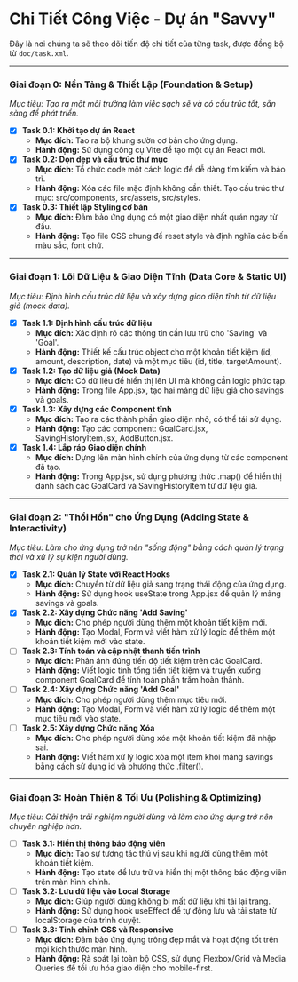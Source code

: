 # Chi Tiết Công Việc - Dự án "Savvy"

Đây là nơi chúng ta sẽ theo dõi tiến độ chi tiết của từng task, được đồng bộ từ `doc/task.xml`.

---

### **Giai đoạn 0: Nền Tảng & Thiết Lập (Foundation & Setup)**
*Mục tiêu: Tạo ra một môi trường làm việc sạch sẽ và có cấu trúc tốt, sẵn sàng để phát triển.*

- [x] **Task 0.1: Khởi tạo dự án React**
  - **Mục đích:** Tạo ra bộ khung sườn cơ bản cho ứng dụng.
  - **Hành động:** Sử dụng công cụ Vite để tạo một dự án React mới.
- [x] **Task 0.2: Dọn dẹp và cấu trúc thư mục**
  - **Mục đích:** Tổ chức code một cách logic để dễ dàng tìm kiếm và bảo trì.
  - **Hành động:** Xóa các file mặc định không cần thiết. Tạo cấu trúc thư mục: src/components, src/assets, src/styles.
- [x] **Task 0.3: Thiết lập Styling cơ bản**
  - **Mục đích:** Đảm bảo ứng dụng có một giao diện nhất quán ngay từ đầu.
  - **Hành động:** Tạo file CSS chung để reset style và định nghĩa các biến màu sắc, font chữ.

---

### **Giai đoạn 1: Lõi Dữ Liệu & Giao Diện Tĩnh (Data Core & Static UI)**
*Mục tiêu: Định hình cấu trúc dữ liệu và xây dựng giao diện tĩnh từ dữ liệu giả (mock data).*

- [x] **Task 1.1: Định hình cấu trúc dữ liệu**
  - **Mục đích:** Xác định rõ các thông tin cần lưu trữ cho 'Saving' và 'Goal'.
  - **Hành động:** Thiết kế cấu trúc object cho một khoản tiết kiệm (id, amount, description, date) và một mục tiêu (id, title, targetAmount).
- [x] **Task 1.2: Tạo dữ liệu giả (Mock Data)**
  - **Mục đích:** Có dữ liệu để hiển thị lên UI mà không cần logic phức tạp.
  - **Hành động:** Trong file App.jsx, tạo hai mảng dữ liệu giả cho savings và goals.
- [x] **Task 1.3: Xây dựng các Component tĩnh**
  - **Mục đích:** Tạo ra các thành phần giao diện nhỏ, có thể tái sử dụng.
  - **Hành động:** Tạo các component: GoalCard.jsx, SavingHistoryItem.jsx, AddButton.jsx.
- [x] **Task 1.4: Lắp ráp Giao diện chính**
  - **Mục đích:** Dựng lên màn hình chính của ứng dụng từ các component đã tạo.
  - **Hành động:** Trong App.jsx, sử dụng phương thức .map() để hiển thị danh sách các GoalCard và SavingHistoryItem từ dữ liệu giả.

---

### **Giai đoạn 2: "Thổi Hồn" cho Ứng Dụng (Adding State & Interactivity)**
*Mục tiêu: Làm cho ứng dụng trở nên "sống động" bằng cách quản lý trạng thái và xử lý sự kiện người dùng.*

- [x] **Task 2.1: Quản lý State với React Hooks**
  - **Mục đích:** Chuyển từ dữ liệu giả sang trạng thái động của ứng dụng.
  - **Hành động:** Sử dụng hook useState trong App.jsx để quản lý mảng savings và goals.
- [x] **Task 2.2: Xây dựng Chức năng 'Add Saving'**
  - **Mục đích:** Cho phép người dùng thêm một khoản tiết kiệm mới.
  - **Hành động:** Tạo Modal, Form và viết hàm xử lý logic để thêm một khoản tiết kiệm mới vào state.
- [ ] **Task 2.3: Tính toán và cập nhật thanh tiến trình**
  - **Mục đích:** Phản ánh đúng tiến độ tiết kiệm trên các GoalCard.
  - **Hành động:** Viết logic tính tổng tiền tiết kiệm và truyền xuống component GoalCard để tính toán phần trăm hoàn thành.
- [ ] **Task 2.4: Xây dựng Chức năng 'Add Goal'**
  - **Mục đích:** Cho phép người dùng thêm mục tiêu mới.
  - **Hành động:** Tạo Modal, Form và viết hàm xử lý logic để thêm một mục tiêu mới vào state.
- [ ] **Task 2.5: Xây dựng Chức năng Xóa**
  - **Mục đích:** Cho phép người dùng xóa một khoản tiết kiệm đã nhập sai.
  - **Hành động:** Viết hàm xử lý logic xóa một item khỏi mảng savings bằng cách sử dụng id và phương thức .filter().

---

### **Giai đoạn 3: Hoàn Thiện & Tối Ưu (Polishing & Optimizing)**
*Mục tiêu: Cải thiện trải nghiệm người dùng và làm cho ứng dụng trở nên chuyên nghiệp hơn.*

- [ ] **Task 3.1: Hiển thị thông báo động viên**
  - **Mục đích:** Tạo sự tương tác thú vị sau khi người dùng thêm một khoản tiết kiệm.
  - **Hành động:** Tạo state để lưu trữ và hiển thị một thông báo động viên trên màn hình chính.
- [ ] **Task 3.2: Lưu dữ liệu vào Local Storage**
  - **Mục đích:** Giúp người dùng không bị mất dữ liệu khi tải lại trang.
  - **Hành động:** Sử dụng hook useEffect để tự động lưu và tải state từ localStorage của trình duyệt.
- [ ] **Task 3.3: Tinh chỉnh CSS và Responsive**
  - **Mục đích:** Đảm bảo ứng dụng trông đẹp mắt và hoạt động tốt trên mọi kích thước màn hình.
  - **Hành động:** Rà soát lại toàn bộ CSS, sử dụng Flexbox/Grid và Media Queries để tối ưu hóa giao diện cho mobile-first.
